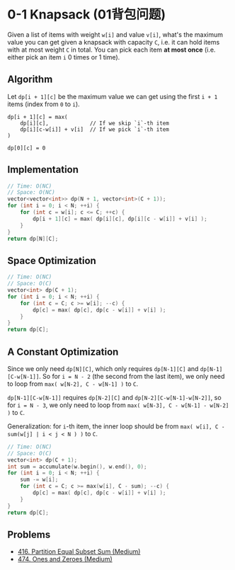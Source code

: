 # 0-1 Knapsack (01背包问题)

Given a list of items with weight `w[i]` and value `v[i]`, what's the maximum value you can get given a knapsack with capacity `C`, i.e. it can hold items with at most weight `C` in total. You can pick each item **at most once** \(i.e. either pick an item `i` 0 times or 1 time\).

## Algorithm

Let `dp[i + 1][c]` be the maximum value we can get using the first `i + 1` items \(index from `0` to `i`\).

```text
dp[i + 1][c] = max(
    dp[i][c],             // If we skip `i`-th item
    dp[i][c-w[i]] + v[i]  // If we pick `i`-th item
)

dp[0][c] = 0
```

## Implementation

```cpp
// Time: O(NC)
// Space: O(NC)
vector<vector<int>> dp(N + 1, vector<int>(C + 1));
for (int i = 0; i < N; ++i) {
    for (int c = w[i]; c <= C; ++c) {
        dp[i + 1][c] = max( dp[i][c], dp[i][c - w[i]] + v[i] );
    }
}
return dp[N][C];
```

## Space Optimization

```cpp
// Time: O(NC)
// Space: O(C)
vector<int> dp(C + 1);
for (int i = 0; i < N; ++i) {
    for (int c = C; c >= w[i]; --c) {
        dp[c] = max( dp[c], dp[c - w[i]] + v[i] );
    }
}
return dp[C];
```

## A Constant Optimization

Since we only need `dp[N][C]`, which only requires `dp[N-1][C]` and `dp[N-1][C-w[N-1]]`. So for `i = N - 2` \(the second from the last item\), we only need to loop from `max( w[N-2], C - w[N-1] )` to `C`.

`dp[N-1][C-w[N-1]]` requires `dp[N-2][C]` and `dp[N-2][C-w[N-1]-w[N-2]]`, so for `i = N - 3`, we only need to loop from `max( w[N-3], C - w[N-1] - w[N-2] )` to `C`.

Generalization: for `i`-th item, the inner loop should be from `max( w[i], C - sum(w[j] | i < j < N ) )` to `C`.

```cpp
// Time: O(NC)
// Space: O(C)
vector<int> dp(C + 1);
int sum = accumulate(w.begin(), w.end(), 0);
for (int i = 0; i < N; ++i) {
    sum -= w[i];
    for (int c = C; c >= max(w[i], C - sum); --c) {
        dp[c] = max( dp[c], dp[c - w[i]] + v[i] );
    }
}
return dp[C];
```

## Problems

* [416. Partition Equal Subset Sum \(Medium\)](https://leetcode.com/problems/partition-equal-subset-sum/)
* [474. Ones and Zeroes \(Medium\)](https://leetcode.com/problems/ones-and-zeroes/)

